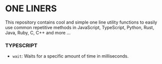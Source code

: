# ONE LINERS
This repository contains cool and simple one line utility functions to easily use common repetitive methods in
JavaScript, TypeScript, Python, Rust, Java, Ruby,  C, C++ and more ...


### TYPESCRIPT
- `wait`: Waits for a specific amount of time in milliseconds.
